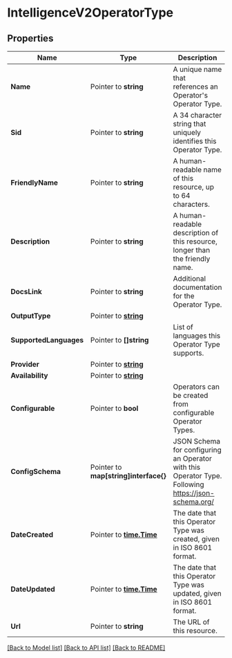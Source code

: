 # IntelligenceV2OperatorType

## Properties

Name | Type | Description | Notes
------------ | ------------- | ------------- | -------------
**Name** | Pointer to **string** | A unique name that references an Operator's Operator Type. |
**Sid** | Pointer to **string** | A 34 character string that uniquely identifies this Operator Type. |
**FriendlyName** | Pointer to **string** | A human-readable name of this resource, up to 64 characters. |
**Description** | Pointer to **string** | A human-readable description of this resource, longer than the friendly name. |
**DocsLink** | Pointer to **string** | Additional documentation for the Operator Type. |
**OutputType** | Pointer to [**string**](OperatorTypeEnumOutputType.md) |  |
**SupportedLanguages** | Pointer to **[]string** | List of languages this Operator Type supports. |
**Provider** | Pointer to [**string**](OperatorTypeEnumProvider.md) |  |
**Availability** | Pointer to [**string**](OperatorTypeEnumAvailability.md) |  |
**Configurable** | Pointer to **bool** | Operators can be created from configurable Operator Types. |
**ConfigSchema** | Pointer to **map[string]interface{}** | JSON Schema for configuring an Operator with this Operator Type. Following https://json-schema.org/ |
**DateCreated** | Pointer to [**time.Time**](time.Time.md) | The date that this Operator Type was created, given in ISO 8601 format. |
**DateUpdated** | Pointer to [**time.Time**](time.Time.md) | The date that this Operator Type was updated, given in ISO 8601 format. |
**Url** | Pointer to **string** | The URL of this resource. |

[[Back to Model list]](../README.md#documentation-for-models) [[Back to API list]](../README.md#documentation-for-api-endpoints) [[Back to README]](../README.md)


